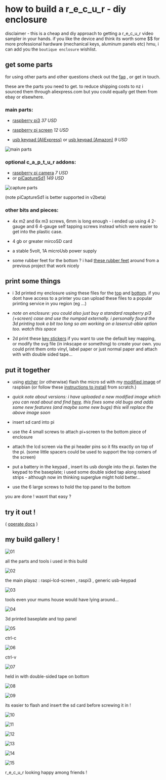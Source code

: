 # how to build a r_e_c_u_r - diy enclosure

disclaimer - this is a cheap and diy approach to getting a r_e_c_u_r video sampler in your hands. if you like the device and think its worth some $$ for more professional hardware (mechanical keys, aluminum panels etc) hmu, i can add you the `boutique enclosure` wishlist.

## get some parts

for using other parts and other questions check out the [faq] , or get in touch.

these are the parts you need to get. to reduce shipping costs to nz i sourced them through aliexpress.com but you could equally get them from ebay or elsewhere.

### main parts:

- [raspberry pi3] *37 USD*

- [raspberry pi screen] *12 USD*

- [usb keypad (AliExpress)] or [usb keypad (Amazon)]  *9 USD*

![main parts][main parts]

### optional c_a_p_t_u_r addons:

- [raspberry pi camera] *7 USD*
- or [piCaptureSd1] *149 USD*
  
![capture parts][capture parts]

(note piCaptureSd1 is better supported in v2beta)

### other bits and pieces:

- 4x m2 and 6x m3 screws, 6mm is long enough - i ended up using 4 2-gauge and 6 4-gauge self tapping screws instead which were easier to get into the plastic case.

- 4 gb or greater mircoSD card

- a stable 5volt, 1A microUsb power supply

- some rubber feet for the bottom ? i had [these rubber feet] around from a previous project that work nicely

## print some things

- i 3d printed my enclosure using these files for the [top] and [bottom]. if you dont have access to a printer you can upload these files to a popular printing service in you region (eg ...)

- _note on enclosure: you could also just buy a standard raspberry pi3 (+screen) case and use the numpad externally. i personally found the 3d printing took a bit too long so am working on a lasercut-able option too. watch this space_

- 2d print these [key stickers] if you want to use the default key mapping, or modify the svg file (in inkscape or something) to create your own. you could print them onto vinyl, label paper or just normal paper and attach with with double sided tape...

## put it together

- using [etcher] (or otherwise) flash the micro sd with my [modified image] of raspbian (or follow these [instructions to install] from scratch.)

- _quick note about versions: i have uploaded a new modified image which you can read about and find [here]. this fixes some old bugs and adds some new features (and maybe some new bugs) this will replace the above image soon_

- insert sd card into pi

- use the 4 small screws to attach pi+screen to the bottom piece of enclosure

- attach the lcd screen via the pi header pins so it fits exactly on top of the pi. (some little spacers could be used to support the top corners of the screen)

- put a battery in the keypad , insert its usb dongle into the pi. fasten the keypad to the baseplate; i used some double sided tap along raised strips - although now im thinking superglue might hold better...

- use the 6 large screws to hold the top panel to the bottom

you are done ! wasnt that easy ?

## try it out !

( [operate docs] )

## my build gallery !

![01](build_v1_photos/build01.jpg) 

all the parts and tools i used in this build

![02](build_v1_photos/build02.jpg) 

the main playaz : raspi-lcd-screen , raspi3 , generic usb-keypad

![03](build_v1_photos/build03.jpg) 

tools even your mums house would have lying around...


![04](build_v1_photos/build04.jpg) 

3d printed baseplate and top panel

![05](build_v1_photos/build05.jpg) 

ctrl-c

![06](build_v1_photos/build06.jpg) 

ctrl-v

![07](build_v1_photos/build07.jpg) 

held in with double-sided tape on bottom

![08](build_v1_photos/build08.jpg)


![09](build_v1_photos/build09.jpg) 

its easier to flash and insert the sd card before screwing it in !

![10](build_v1_photos/build10.jpg) 

![11](build_v1_photos/build11.jpg) 

![12](build_v1_photos/build12.jpg) 

![13](build_v1_photos/build13.jpg) 

![14](build_v1_photos/build14.jpg) 

![15](build_v1_photos/build15.jpg) 

r_e_c_u_r looking happy among friends !



[raspberry pi3]:https://www.aliexpress.com/item/RS-Version-2016-New-Raspberry-Pi-3-Model-B-Board-1GB-LPDDR2-BCM2837-Quad-Core-Ras/32789942633.html?spm=a2g0s.9042311.0.0.FkRWty
[main parts]: build_all.jpg
[capture parts]: capture_parts.jpg
[raspberry pi screen]:https://www.aliexpress.com/item/3-5-Inch-TFT-LCD-Moudle-For-Raspberry-Pi-2-Model-B-RPI-B-raspberry-pi/32707058182.html?spm=a2g0s.13010208.99999999.262.bV4EPV
[usb keypad (AliExpress)]:https://www.aliexpress.com/item/USB-Wireless-Numeric-Keypad-19-Keys-Numpad-Number-Pad-Wireless-2-4GHz-Mini-Receiver-for-Laptop/32821720854.html
[usb keypad (Amazon)]:https://www.amazon.com/gp/product/B076GZDC14/ref=oh_aui_detailpage_o00_s00?ie=UTF8&psc=1&fbclid=IwAR3fNd1z0Cu137GE0ONYP2vmoTm0rJIvDA9plHlvCjNGZrSZFsV_naCHax0
[raspberry pi camera]:https://www.aliexpress.com/item/RPI2-raspberry-pi-2-model-b-b-plus-camera-5-million-pixels-professional-ip-webcam-module/32403602769.html
[piCaptureSd1]: https://lintestsystems.com/products/picapture-sd1
[top]: ./topplate.stl
[bottom]: ./baseplate.stl
[key stickers]: ./keystickers.svg
[etcher]: https://etcher.io
[modified image]: https://drive.google.com/file/d/1SlqM13jxLlk_zajXgdub1fpu-k76jE1e/view?usp=sharing
[operate docs]: ./operate_docs.md
[instructions to install]: ../dotfiles/README.md 
[these rubber feet]: https://www.aliexpress.com/item/40-Self-Adhesive-Rubber-Bumper-Stopper-Non-slip-Feet-Door-Buffer-Pads-Furniture-DIY-Tool/32849514475.html?spm=a2g0s.9042311.0.0.6ee14c4dFXynVK
[faq]: ./faq.md
[here]: https://github.com/langolierz/r_e_c_u_r/blob/c_o_n_j_u_r/documentation/beta_access_notes_and_limitations_of_v2.md
